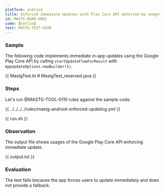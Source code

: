 ```yaml
---
platform: android
title: Enforced Immediate Updates with Play Core API detected by semgrep
id: MASTG-DEMO-0062
code: [kotlin]
test: MASTG-TEST-0290
---
```


### Sample

The following code implements immediate in-app updates using the Google Play Core API by calling `startUpdateFlowForResult` with `AppUpdateOptions.newBuilder(1)`.

{{ MastgTest.kt # MastgTest_reversed.java }}

### Steps

Let's run @MASTG-TOOL-0110 rules against the sample code.

{{ ../../../../rules/mastg-android-enforced-updating.yml }}

{{ run.sh }}

### Observation

The output file shows usages of the Google Play Core API enforcing immediate update.

{{ output.txt }}

### Evaluation

The test fails because the app forces users to update immediately and does not provide a fallback.
